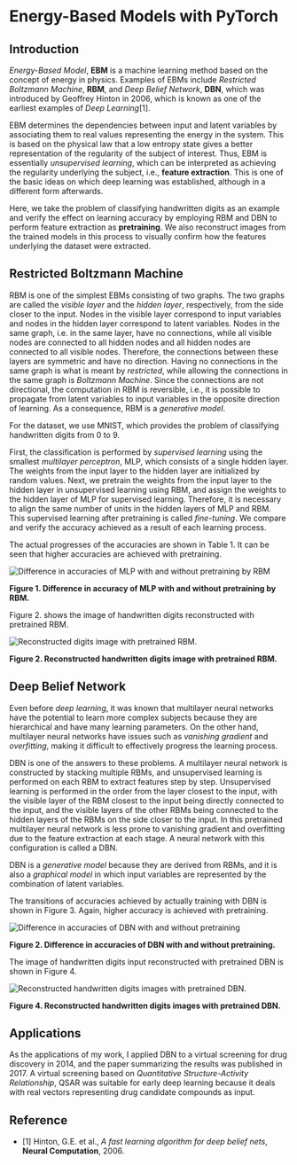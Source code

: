 # Energy-Based Models with PyTorch

## Introduction

*Energy-Based Model*, **EBM** is a machine learning method based on the concept of energy in physics. 
Examples of EBMs include *Restricted Boltzmann Machine*, **RBM**, and *Deep Belief Network*, **DBN**, 
which was introduced by Geoffrey Hinton in 2006, which is known as one of the earliest examples of *Deep Learning*[1].

EBM determines the dependencies between input and latent variables by associating them to real values representing the energy in the system. 
This is based on the physical law that a low entropy state gives a better representation of the regularity of the subject of interest.
Thus, EBM is essentially *unsupervised learning*, which can be interpreted as achieving the regularity underlying the subject, i.e., **feature extraction**. 
This is one of the basic ideas on which deep learning was established, although in a different form afterwards.

Here, we take the problem of classifying handwritten digits as an example and verify the effect on learning accuracy by employing RBM and DBN to perform feature extraction as **pretraining**.
We also reconstruct images from the trained models in this process to visually confirm how the features underlying the dataset were extracted.

## Restricted Boltzmann Machine

RBM is one of the simplest EBMs consisting of two graphs.
The two graphs are called the *visible layer* and the *hidden layer*, respectively, from the side closer to the input. 
Nodes in the visible layer correspond to input variables and nodes in the hidden layer correspond to latent variables. 
Nodes in the same graph, i.e. in the same layer, have no connections, while all visible nodes are connected to all hidden nodes and all hidden nodes are connected to all visible nodes. Therefore, the connections between these layers are symmetric and have no direction.
Having no connections in the same graph is what is meant by *restricted*, while allowing the connections in the same graph is *Boltzmann Machine*.
Since the connections are not directional, the computation in RBM is reversible, i.e., it is possible to propagate from latent variables to input variables in the opposite direction of learning. As a consequence, RBM is a *generative model*.

For the dataset, we use MNIST, which provides the problem of classifying handwritten digits from 0 to 9.

First, the classification is performed by *supervised learning* using the smallest *multilayer perceptron*, MLP, which consists of a single hidden layer. 
The weights from the input layer to the hidden layer are initialized by random values. 
Next, we pretrain the weights from the input layer to the hidden layer in unsupervised learning using RBM, 
and assign the weights to the hidden layer of MLP for supervised learning.
Therefore, it is necessary to align the same number of units in the hidden layers of MLP and RBM.
This supervised learning after pretraining is called *fine-tuning*.
We compare and verify the accuracy achieved as a result of each learning process.

The actual progresses of the accuracies are shown in Table 1. 
It can be seen that higher accuracies are achieved with pretraining.

![Difference in accuracies of MLP with and without pretraining by RBM](figure/RBM.jpg)

**Figure 1. Difference in accuracy of MLP with and without pretraining by RBM.**

Figure 2. shows the image of handwritten digits reconstructed with pretrained RBM.

![Reconstructed digits image with pretrained RBM.](images/RBM_digits.jpg)

**Figure 2. Reconstructed handwritten digits image with pretrained RBM.**

## Deep Belief Network

Even before *deep learning*, it was known that multilayer neural networks have the potential to learn more complex subjects because they are hierarchical and have many learning parameters. 
On the other hand, multilayer neural networks have issues such as *vanishing gradient* and *overfitting*, making it difficult to effectively progress the learning process.

DBN is one of the answers to these problems. A multilayer neural network is constructed by stacking multiple RBMs, 
and unsupervised learning is performed on each RBM to extract features step by step.
Unsupervised learning is performed in the order from the layer closest to the input, with the visible layer of the RBM closest to the input being directly connected to the input, and the visible layers of the other RBMs being connected to the hidden layers of the RBMs on the side closer to the input.
In this pretrained multilayer neural network is less prone to vanishing gradient and overfitting due to the feature extraction at each stage.
A neural network with this configuration is called a DBN.

DBN is a *generative model* because they are derived from RBMs, and it is also a *graphical model* in which input variables are represented by the combination of latent variables.

The transitions of accuracies achieved by actually training with DBN is shown in Figure 3.
Again, higher accuracy is achieved with pretraining.

![Difference in accuracies of DBN with and without pretraining](figure/DBN.jpg)

**Figure 2. Difference in accuracies of DBN with and without pretraining.**

The image of handwritten digits input reconstructed with pretrained DBN is shown in Figure 4.

![Reconstructed handwritten digits images with pretrained DBN.](images/DBN_digits.jpg)

**Figure 4. Reconstructed handwritten digits images with pretrained DBN.**

## Applications

As the applications of my work, I applied DBN to a virtual screening for drug discovery in 2014, 
and the paper summarizing the results was published in 2017.
A virtual screening based on *Quantitative Structure-Activity Relationship*, QSAR was suitable for early deep learning because it deals with real vectors representing drug candidate compounds as input.

## Reference

- [1] Hinton, G.E. et al., *A fast learning algorithm for deep belief nets*, **Neural Computation**, 2006.
